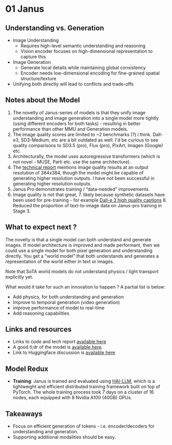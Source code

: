 # 01 Janus

## Understanding vs. Generation
- Image Understanding
	- Requires high-level semantic understanding and reasoning
	- Vision encoder focuses on high-dimensional representation to capture this
- Image Generation
	- Generate local details while maintaining global consistency
	- Encoder needs low-dimensional encoding for fine-grained spatial structure/texture
- Unifying both directly will lead to conflicts and trade-offs

## Notes about the Model
1. The novelty of Janus-series of models is that they unify image understanding and image generation into a single model more tightly (using different encoders for both tasks) - resulting in better performance than other MMU and Generation models.
2. The image quality scores are limited to ~2 benchmarks (?) i think. Dall-e3, SD3-Medium, etc are a bit outdated as well. I'd be curious to see quality comparisons to SD3.5 (pro), Flux (pro), PixArt, Imagen (Google) etc.
3. Architecturally, the model uses autoregressive transformers (which is not novel - MUSE, Parti etc. use the same architecture). 
4. The [technical report](https://github.com/deepseek-ai/Janus/blob/main/janus_pro_tech_report.pdf) mentions image quality results at an output resolution of 384x384, though the model might be capable of generating higher resolution outputs. I have not been successful in generating higher resolution outputs.
5. Janus Pro demonstrates training / “data-needed” improvements.
6. Image quality is not that great, 
	7. likely because synthetic datasets have been used for pre-training - for example [Dall-e 3 high quality captions](https://huggingface.co/datasets/ProGamerGov/synthetic-dataset-1m-dalle3-high-quality-captions)
	8. Reduced the proportion of text-to-image data on Janus-pro training in Stage 3.

## What to expect next ?
The novelty is that a single model can both understand and generate images. If model architecture is improved and made performant, then we could use a single model for both pixel generation and understanding directly. You get a "world model" that both understands and generates a representation of the world either in text or images. 

Note that SoTA world models do not understand physics / light transport explicitly yet. 

What would it take for such an innovation to happen ? A partial list is below:

- Add physics, for both understanding and generation
- Improve to temporal generation (video generation)
- improve performance of model to real-time
- Add reasoning capabilities

## Links and resources
- Links to code and tech report [available here](https://github.com/deepseek-ai/Janus)
- A good tl;dr of the model is [available here](https://x.com/giffmana/status/1884011657191637126).
- Link to Huggingface discussion is [available here](https://huggingface.co/spaces/deepseek-ai/Janus-Pro-7B/discussions/5)

## Model Redux
- **Training**: Janus is trained and evaluated using [HAI-LLM](https://www.high-flyer.cn/en/blog/hai-llm/), which is a lightweight and efficient distributed training framework built on top of PyTorch. The whole training process took 7 days on a cluster of 16 nodes, each equipped with 8 Nvidia A100 (40GB) GPUs.

## Takeaways
- Focus on efficient generation of tokens - i.e. encoder/decoders for understanding and generation.
- Supporting additional modalities should be easy.
